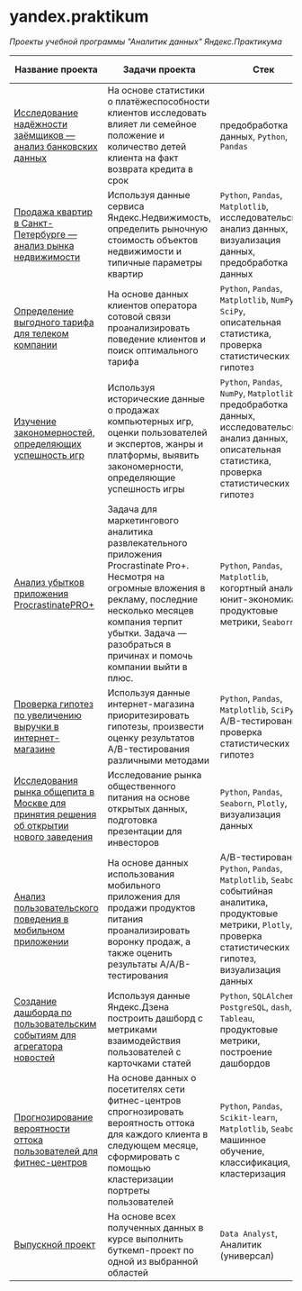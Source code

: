 # yandex.praktikum
<i>Проекты учебной программы "Аналитик данных" Яндекс.Практикума</i>


|Название проекта|Задачи проекта|Стек|Описание Я.Практикума|
|---	|---	|---	|:---:	|
|[Исследование надёжности заёмщиков — анализ банковских данных](https://github.com/Senyanordwest/yandex.praktikum/blob/main/project_02_borrowers/README.md)|На основе статистики о платёжеспособности клиентов исследовать влияет ли семейное положение и количество детей клиента на факт возврата кредита в срок|предобработка данных, `Python`, `Pandas`|[link](https://concrete-web-bad.notion.site/066274609b764165b9b59bee6e1a9c03?p=e6559b8ddb50445b83e1080fc1582fa5)|
|[Продажа квартир в Санкт-Петербурге — анализ рынка недвижимости](https://github.com/Senyanordwest/yandex.praktikum/tree/main/project_03_estate/README.md)|Используя данные сервиса Яндекс.Недвижимость, определить рыночную стоимость объектов недвижимости и типичные параметры квартир|`Python`, `Pandas`, `Matplotlib`, исследовательский анализ данных, визуализация данных, предобработка данных|[link](https://concrete-web-bad.notion.site/066274609b764165b9b59bee6e1a9c03?p=628683caf9964728ba6d4cd70a64904d)|
|[Определение выгодного тарифа для телеком компании](https://github.com/Senyanordwest/yandex.praktikum/tree/main/project_04_telecom/README.md)|На основе данных клиентов оператора сотовой связи проанализировать поведение клиентов и поиск оптимального тарифа|`Python`, `Pandas`, `Matplotlib`, `NumPy`, `SciPy`, описательная статистика, проверка статистических гипотез|[link](https://concrete-web-bad.notion.site/066274609b764165b9b59bee6e1a9c03?p=7a033923c7074737bb0e588e8d90a71b)|
|[Изучение закономерностей, определяющих успешность игр](https://github.com/Senyanordwest/yandex.praktikum/tree/main/project_05_gaming/README.md)|Используя исторические данные о продажах компьютерных игр, оценки пользователей и экспертов, жанры и платформы, выявить закономерности, определяющие успешность игры |`Python`, `Pandas`, `NumPy`, `Matplotlib`, предобработка данных, исследовательский анализ данных, описательная статистика, проверка статистических гипотез|[link](https://concrete-web-bad.notion.site/066274609b764165b9b59bee6e1a9c03?p=965a865ec1db45d4910c7c6b56aeff40)|
|[Анализ убытков приложения ProcrastinatePRO+](https://github.com/Senyanordwest/yandex.praktikum/tree/main/project_07_ppro%2B)|Задача для маркетингового аналитика развлекательного приложения Procrastinate Pro+. Несмотря на огромные вложения в рекламу, последние несколько месяцев компания терпит убытки. Задача — разобраться в причинах и помочь компании выйти в плюс.|`Python`, `Pandas`, `Matplotlib`, когортный анализ, юнит-экономика, продуктовые метрики, `Seaborn`|[link](https://concrete-web-bad.notion.site/066274609b764165b9b59bee6e1a9c03?p=c3069668970146fd98979792fcf7e89c)|
|[Проверка гипотез по увеличению выручки в интернет-магазине](https://github.com/Senyanordwest/yandex.praktikum/tree/main/project_08_ab_test/README.md)|Используя данные интернет-магазина приоритезировать гипотезы, произвести оценку результатов A/B-тестирования различными методами|`Python`, `Pandas`, `Matplotlib`, `SciPy`, A/B-тестирование, проверка статистических гипотез|[link](https://concrete-web-bad.notion.site/066274609b764165b9b59bee6e1a9c03?p=9326d9d8f8c74a3ab01a4facf5e8a39c)|
|[Исследования рынка общепита в Москве для принятия решения об открытии нового заведения](https://github.com/Senyanordwest/yandex.praktikum/tree/main/project_09_moscow_food/README.md)|Исследование рынка общественного питания на основе открытых данных, подготовка презентации для инвесторов|`Python`, `Pandas`, `Seaborn`, `Plotly`, визуализация данных|[link](https://concrete-web-bad.notion.site/066274609b764165b9b59bee6e1a9c03?p=414156e4562843c088aa148a20c4b00c)|
|[Анализ пользовательского поведения в мобильном приложении](https://github.com/Senyanordwest/yandex.praktikum/tree/main/project_10_aab_food_startup/README.md)|На основе данных использования мобильного приложения для продажи продуктов питания проанализировать воронку продаж, а также оценить результаты A/A/B-тестирования |A/B-тестирование, `Python`, `Pandas`, `Matplotlib`, `Seaborn`, событийная аналитика, продуктовые метрики, `Plotly`, проверка статистических гипотез, визуализация данных|[link](https://concrete-web-bad.notion.site/066274609b764165b9b59bee6e1a9c03?p=b407977d53de4646b462bfa19082e847)|
|[Создание дашборда по пользовательским событиям для агрегатора новостей](https://github.com/Senyanordwest/yandex.praktikum/tree/main/project_11_tableau_dashboard/README.md)|Используя данные Яндекс.Дзена построить дашборд с метриками взаимодействия пользователей с карточками статей|`Python`, `SQLAlchemy`, `PostgreSQL`, `dash`, `Tableau`, продуктовые метрики, построение дашбордов|[link](https://concrete-web-bad.notion.site/066274609b764165b9b59bee6e1a9c03?p=c1293dc0f67546068c269b1effd977b4)|
|[Прогнозирование вероятности оттока пользователей для фитнес-центров](https://github.com/Senyanordwest/yandex.praktikum/tree/main/project_12_ML/README.md)|На основе данных о посетителях сети фитнес-центров спрогнозировать вероятность оттока для каждого клиента в следующем месяце, сформировать с помощью кластеризации портреты пользователей|`Python`, `Pandas`, `Scikit-learn`, `Matplotlib`, `Seaborn`, машинное обучение, классификация, кластеризация|[link](https://concrete-web-bad.notion.site/066274609b764165b9b59bee6e1a9c03?p=286371bde5594fc9891c3c7fa7c96ca5)|
|[Выпускной проект](https://github.com/Senyanordwest/yandex.praktikum/tree/main/project_13_final/README.md)|На основе всех полученных данных в курсе выполнить буткемп-проект по одной из выбранной областей|`Data Analyst`, Аналитик (универсал)|[link](https://concrete-web-bad.notion.site/066274609b764165b9b59bee6e1a9c03?p=9b761e15261f45a78501ad8518376a78)|
